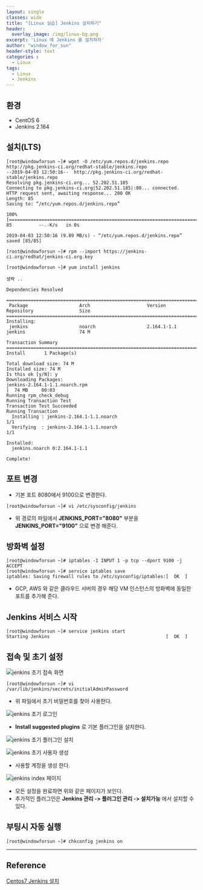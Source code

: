 ```yaml
--- 
layout: single
classes: wide
title: "[Linux 실습] Jenkins 설치하기"
header:
  overlay_image: /img/linux-bg.png
excerpt: 'Linux 에 Jenkins 를 설치하자'
author: "window_for_sun"
header-style: text
categories :
  - Linux
tags:
  - Linux
  - Jenkins
---  
```


## 환경
- CentOS 6
- Jenkins 2.164

## 설치(LTS)

```
[root@windowforsun ~]# wget -O /etc/yum.repos.d/jenkins.repo http://pkg.jenkins-ci.org/redhat-stable/jenkins.repo
--2019-04-03 12:50:16--  http://pkg.jenkins-ci.org/redhat-stable/jenkins.repo
Resolving pkg.jenkins-ci.org... 52.202.51.185
Connecting to pkg.jenkins-ci.org|52.202.51.185|:80... connected.
HTTP request sent, awaiting response... 200 OK
Length: 85
Saving to: “/etc/yum.repos.d/jenkins.repo”

100%[===========================================================================>] 85          --.-K/s   in 0s

2019-04-03 12:50:16 (9.89 MB/s) - “/etc/yum.repos.d/jenkins.repo” saved [85/85]
```  

```
[root@windowforsun ~]# rpm --import https://jenkins-ci.org/redhat/jenkins-ci.org.key
```  

```
[root@windowforsun ~]# yum install jenkins

생략 ..

Dependencies Resolved

=====================================================================================================================
 Package                   Arch                     Version                          Repository                 Size
=====================================================================================================================
Installing:
 jenkins                   noarch                   2.164.1-1.1                      jenkins                    74 M

Transaction Summary
=====================================================================================================================
Install       1 Package(s)

Total download size: 74 M
Installed size: 74 M
Is this ok [y/N]: y
Downloading Packages:
jenkins-2.164.1-1.1.noarch.rpm                                                                |  74 MB     00:03
Running rpm_check_debug
Running Transaction Test
Transaction Test Succeeded
Running Transaction
  Installing : jenkins-2.164.1-1.1.noarch                                                                        1/1
  Verifying  : jenkins-2.164.1-1.1.noarch                                                                        1/1

Installed:
  jenkins.noarch 0:2.164.1-1.1

Complete!
```  

## 포트 변경
- 기본 포트 8080에서 9100으로 변경한다.

```
[root@windowforsun ~]# vi /etc/sysconfig/jenkins
```  

- 위 경로의 파일에서 **JENKINS_PORT="8080"** 부분을 **JENKINS_PORT="9100"** 으로 변경 해준다.

## 방화벽 설정

```
[root@windowforsun ~]# iptables -I INPUT 1 -p tcp --dport 9100 -j ACCEPT
[root@windowforsun ~]# service iptables save
iptables: Saving firewall rules to /etc/sysconfig/iptables:[  OK  ]
```  

- GCP, AWS 와 같은 클라우드 서버의 경우 해당 VM 인스턴스의 방화벽에 동일한 포트를 추가해 준다.

## Jenkins 서비스 시작

```
[root@windowforsun ~]# service jenkins start
Starting Jenkins                                           [  OK  ]
```  

## 접속 및 초기 설정

![jenkins 초기 접속 화면]({{site.baseurl}}/img/linux/linux-jenkins-firststart.png)

```
[root@windowforsun ~]# vi /var/lib/jenkins/secrets/initialAdminPassword
```  

- 위 파일에서 초기 비밀번호를 찾아 사용한다.

![jenkins 초기 로그인]({{site.baseurl}}/img/linux/linux-jenkins-firstlogin.png)

- **Install suggested plugins** 로 기본 플러그인을 설치한다.

![jenkins 초기 플러그인 설치]({{site.baseurl}}/img/linux/linux-jenkins-firstinstallplugins.png)

![jenkins 초기 사용자 생성]({{site.baseurl}}/img/linux/linux-jenkins-firstcreateaccount.png)

- 사용할 계정을 생성 한다.

![jenkins index 페이지]({{site.baseurl}}/img/linux/linux-jenkins-firstindex.png)

- 모든 설정을 완료하면 위와 같은 페이지가 보인다.
- 추가적인 플러그인은 **Jenkins 관리 -> 플러그인 관리 -> 설치가능** 에서 설치할 수 있다.

## 부팅시 자동 실행

```
[root@windowforsun ~]# chkconfig jenkins on
```  

---
## Reference
[Centos7 Jenkins 설치](https://goddaehee.tistory.com/82)  
